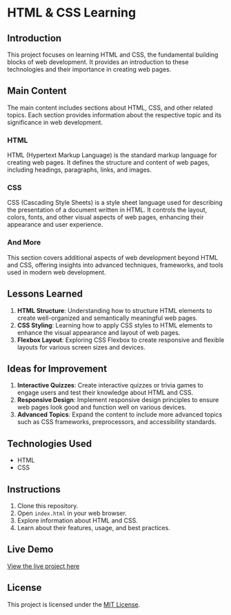 # HTML & CSS Learning

## Introduction
This project focuses on learning HTML and CSS, the fundamental building blocks of web development. It provides an introduction to these technologies and their importance in creating web pages.

## Main Content
The main content includes sections about HTML, CSS, and other related topics. Each section provides information about the respective topic and its significance in web development.

### HTML
HTML (Hypertext Markup Language) is the standard markup language for creating web pages. It defines the structure and content of web pages, including headings, paragraphs, links, and images.

### CSS
CSS (Cascading Style Sheets) is a style sheet language used for describing the presentation of a document written in HTML. It controls the layout, colors, fonts, and other visual aspects of web pages, enhancing their appearance and user experience.

### And More
This section covers additional aspects of web development beyond HTML and CSS, offering insights into advanced techniques, frameworks, and tools used in modern web development.

## Lessons Learned
1. **HTML Structure**: Understanding how to structure HTML elements to create well-organized and semantically meaningful web pages.
2. **CSS Styling**: Learning how to apply CSS styles to HTML elements to enhance the visual appearance and layout of web pages.
3. **Flexbox Layout**: Exploring CSS Flexbox to create responsive and flexible layouts for various screen sizes and devices.


## Ideas for Improvement
1. **Interactive Quizzes**: Create interactive quizzes or trivia games to engage users and test their knowledge about HTML and CSS.
2. **Responsive Design**: Implement responsive design principles to ensure web pages look good and function well on various devices.
3. **Advanced Topics**: Expand the content to include more advanced topics such as CSS frameworks, preprocessors, and accessibility standards.

## Technologies Used
- HTML
- CSS

## Instructions
1. Clone this repository.
2. Open `index.html` in your web browser.
3. Explore information about HTML and CSS.
4. Learn about their features, usage, and best practices.

## Live Demo
[View the live project here]()

## License
This project is licensed under the [MIT License](LICENSE).
